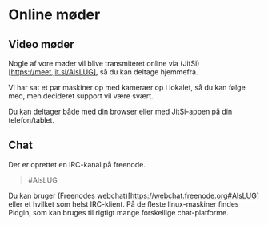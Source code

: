 # Online møder

## Video møder
Nogle af vore møder vil blive transmiteret online via (JitSi)[https://meet.jit.si/AlsLUG], så du kan deltage hjemmefra.

Vi har sat et par maskiner op med kameraer op i lokalet, så du kan følge med, men decideret support vil være svært.

Du kan deltager både med din browser eller med JitSi-appen på din telefon/tablet.

## Chat

Der er oprettet en IRC-kanal på freenode.

> #AlsLUG

Du kan bruger (Freenodes webchat)[https://webchat.freenode.org#AlsLUG] eller et hvilket som helst IRC-klient.
På de fleste linux-maskiner findes Pidgin, som kan bruges til rigtigt mange forskellige chat-platforme.
